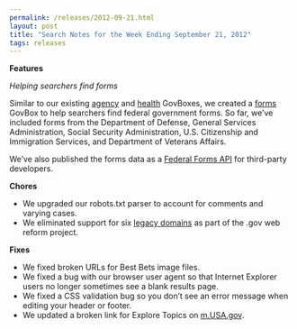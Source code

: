 ```yaml
---
permalink: /releases/2012-09-21.html
layout: post
title: "Search Notes for the Week Ending September 21, 2012"
tags: releases
---
```

<p><strong>Features</strong></p>
<p><em>Helping searchers find forms</em></p>
<p>Similar to our existing <a href="http://search.usa.gov/search?query=census+bureau&amp;affiliate=usagov">agency</a> and <a href="http://search.usa.gov/search?affiliate=usagov&amp;query=diabetes">health</a> GovBoxes, we created a <a href="http://search.usa.gov/search?affiliate=usagov&amp;query=i9+form">forms</a> GovBox to help searchers find federal government forms. So far, we&#8217;ve included forms from the Department of Defense, General Services Administration, Social Security Administration, U.S. Citizenship and Immigration Services, and Department of Veterans Affairs.</p>
<p>We&#8217;ve also published the forms data as a <a href="http://www.usa.gov/About/developer-resources/forms.shtml">Federal Forms API</a> for third-party developers.</p>
<p><strong>Chores</strong></p>
<ul><li>We upgraded our robots.txt parser to account for comments and varying cases.</li>
<li>We eliminated support for six <a href="/blog/legacy-domains.html">legacy domains</a> as part of the .gov web reform project.</li>
</ul><p><strong>Fixes</strong></p>
<ul><li>We fixed broken URLs for Best Bets image files.</li>
<li>We fixed a bug with our browser user agent so that Internet Explorer users no longer sometimes see a blank results page.</li>
<li>We fixed a CSS validation bug so you don&#8217;t see an error message when editing your header or footer.</li>
<li>We updated a broken link for Explore Topics on <a href="http://m.usa.gov">m.USA.gov</a>.</li>
</ul>
